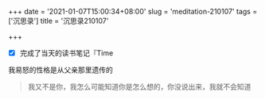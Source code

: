 +++
date = '2021-01-07T15:00:34+08:00'
slug = 'meditation-210107'
tags = ['沉思录']
title = '沉思录210107'

+++

- [x] 完成了当天的读书笔记『Time

我易怒的性格是从父亲那里遗传的

> 我又不是你，我怎么可能知道你是怎么想的，你没说出来，我就不会知道
